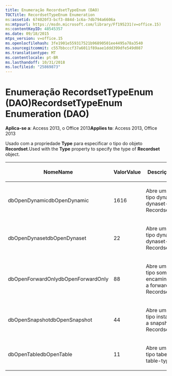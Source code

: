 ```yaml
---
title: Enumeração RecordsetTypeEnum (DAO)
TOCTitle: RecordsetTypeEnum Enumeration
ms:assetid: 674020f3-bcf3-884d-1c6a-7db794a6606a
ms:mtpsurl: https://msdn.microsoft.com/library/Ff195231(v=office.15)
ms:contentKeyID: 48545357
ms.date: 09/18/2015
mtps_version: v=office.15
ms.openlocfilehash: 3fe1901e559317521b96890501ee4495a78a3540
ms.sourcegitcommit: c557bbcccf37a6011f89aae1ddd399dfe549d087
ms.translationtype: MT
ms.contentlocale: pt-BR
ms.lasthandoff: 10/31/2018
ms.locfileid: "25869873"
---
```

# <a name="recordsettypeenum-enumeration-dao"></a><span data-ttu-id="d0470-102">Enumeração RecordsetTypeEnum (DAO)</span><span class="sxs-lookup"><span data-stu-id="d0470-102">RecordsetTypeEnum Enumeration (DAO)</span></span>


<span data-ttu-id="d0470-103">**Aplica-se a**: Access 2013, o Office 2013</span><span class="sxs-lookup"><span data-stu-id="d0470-103">**Applies to**: Access 2013, Office 2013</span></span>

<span data-ttu-id="d0470-104">Usado com a propriedade **Type** para especificar o tipo do objeto **Recordset**.</span><span class="sxs-lookup"><span data-stu-id="d0470-104">Used with the **Type** property to specify the type of **Recordset** object.</span></span>

<table>
<colgroup>
<col style="width: 33%" />
<col style="width: 33%" />
<col style="width: 33%" />
</colgroup>
<thead>
<tr class="header">
<th><p><span data-ttu-id="d0470-105">Nome</span><span class="sxs-lookup"><span data-stu-id="d0470-105">Name</span></span></p></th>
<th><p><span data-ttu-id="d0470-106">Valor</span><span class="sxs-lookup"><span data-stu-id="d0470-106">Value</span></span></p></th>
<th><p><span data-ttu-id="d0470-107">Descrição</span><span class="sxs-lookup"><span data-stu-id="d0470-107">Description</span></span></p></th>
</tr>
</thead>
<tbody>
<tr class="odd">
<td><p><span data-ttu-id="d0470-108">dbOpenDynamic</span><span class="sxs-lookup"><span data-stu-id="d0470-108">dbOpenDynamic</span></span></p></td>
<td><p><span data-ttu-id="d0470-109">16</span><span class="sxs-lookup"><span data-stu-id="d0470-109">16</span></span></p></td>
<td><p><span data-ttu-id="d0470-110">Abre um Recordset do tipo dynaset</span><span class="sxs-lookup"><span data-stu-id="d0470-110">Opens a dynaset-type Recordset</span></span></p></td>
</tr>
<tr class="even">
<td><p><span data-ttu-id="d0470-111">dbOpenDynaset</span><span class="sxs-lookup"><span data-stu-id="d0470-111">dbOpenDynaset</span></span></p></td>
<td><p><span data-ttu-id="d0470-112">2</span><span class="sxs-lookup"><span data-stu-id="d0470-112">2</span></span></p></td>
<td><p><span data-ttu-id="d0470-113">Abre um Recordset do tipo dynaset</span><span class="sxs-lookup"><span data-stu-id="d0470-113">Opens a dynaset-type Recordset</span></span></p></td>
</tr>
<tr class="odd">
<td><p><span data-ttu-id="d0470-114">dbOpenForwardOnly</span><span class="sxs-lookup"><span data-stu-id="d0470-114">dbOpenForwardOnly</span></span></p></td>
<td><p><span data-ttu-id="d0470-115">8</span><span class="sxs-lookup"><span data-stu-id="d0470-115">8</span></span></p></td>
<td><p><span data-ttu-id="d0470-116">Abre um Recordset do tipo somente de encaminhamento</span><span class="sxs-lookup"><span data-stu-id="d0470-116">Opens a forward-only type Recordset</span></span></p></td>
</tr>
<tr class="even">
<td><p><span data-ttu-id="d0470-117">dbOpenSnapshot</span><span class="sxs-lookup"><span data-stu-id="d0470-117">dbOpenSnapshot</span></span></p></td>
<td><p><span data-ttu-id="d0470-118">4</span><span class="sxs-lookup"><span data-stu-id="d0470-118">4</span></span></p></td>
<td><p><span data-ttu-id="d0470-119">Abre um Recordset do tipo instantâneo</span><span class="sxs-lookup"><span data-stu-id="d0470-119">Opens a snapshot-type Recordset</span></span></p></td>
</tr>
<tr class="odd">
<td><p><span data-ttu-id="d0470-120">dbOpenTable</span><span class="sxs-lookup"><span data-stu-id="d0470-120">dbOpenTable</span></span></p></td>
<td><p><span data-ttu-id="d0470-121">1</span><span class="sxs-lookup"><span data-stu-id="d0470-121">1</span></span></p></td>
<td><p><span data-ttu-id="d0470-122">Abre um Recordset do tipo tabela</span><span class="sxs-lookup"><span data-stu-id="d0470-122">Opens a table-type Recordset</span></span></p></td>
</tr>
</tbody>
</table>

